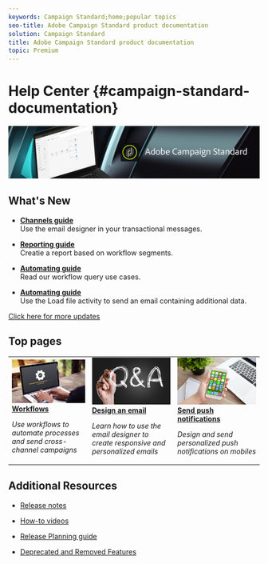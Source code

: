 ```yaml
---
keywords: Campaign Standard;home;popular topics
seo-title: Adobe Campaign Standard product documentation
solution: Campaign Standard
title: Adobe Campaign Standard product documentation
topic: Premium
---
```


# Help Center {#campaign-standard-documentation}

![](start/using/assets/banner_acs_doc.jpg) 

## What's New

* **[Channels guide](channels/using/event-transactional-messages.md)**<br/>
Use the email designer in your transactional messages.

* **[Reporting guide](reporting/using/creating-a-report-workflow-segment.md)**<br/>
Creatie a report based on workflow segments.

* **[Automating guide](automating/using/workflow-created-query-with-complement.md)**<br/>
Read our workflow query use cases.

* **[Automating guide](automating/using/load-file_example-2-email-with-enriched-fields.md)**<br/>
Use the Load file activity to send an email containing additional data.

[Click here for more updates](rn/using/documentation-updates.md)

## Top pages

 <table>
<tr>
  <td>
    <a href="automating/using/workflow-data-and-processes.md">
      <img alt="workflow" src="start/using/assets/upgrade.png"/>
    </a>
    <div>
      <a href="automating/using/workflow-data-and-processes.md">
    <strong>Workflows</strong>
    </a>
    </div>
    <p>
    <em>Use workflows to automate processes and send cross-channel campaigns</em>
    <p>
  </td>
   <td>
    <a href="designing/using/designing-content-in-adobe-campaign.md">
      <img alt="designer" src="start/using/assets/FAQ.png" />
    </a>
    <div>
      <a href="designing/using/designing-content-in-adobe-campaign.md">
    <strong>Design an email</strong>
    </a>
    </div>
    <p>
    <em>Learn how to use the email designer to create responsive and personalized emails</em>
    <p>
  </td>
  <td>
    <a href="channels/using/about-push-notifications.md">
       <img alt="Push notifications" src="start/using/assets/push.png" />
    </a>
    <div>
       <a href="channels/using/about-push-notifications.md">
    <strong>Send push notifications</strong>
    </a>
    </div>
    <p>
    <em>Design and send personalized push notifications on mobiles</em>
    <p>
  </td>
</tr>
</table>


## Additional Resources

* [Release notes](rn/using/release-notes.md)

* [How-to videos](https://docs.adobe.com/content/help/en/campaign-learn/campaign-standard-tutorials/overview.html)

* [Release Planning guide](https://helpx.adobe.com/campaign/kb/acs-release-planning.html)

* [Deprecated and Removed Features](https://helpx.adobe.com/campaign/kb/acs-deprecated-and-removed-features.html)
